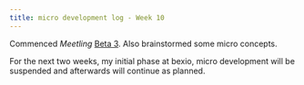 ```yaml
---
title: micro development log - Week 10
---
```


Commenced *Meetling* [Beta 3](2017/03/07/meetling-beta-3.html). Also brainstormed some micro
concepts.

For the next two weeks, my initial phase at bexio, micro development will be suspended and
afterwards will continue as planned.
